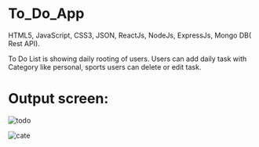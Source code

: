 # To_Do_App

 HTML5, JavaScript, CSS3, JSON, ReactJs, NodeJs, ExpressJs, Mongo DB( Rest API).
 
To Do List is showing daily rooting of users. Users can add daily task with Category like personal, sports users can delete or edit task.

# Output screen:

![todo](https://user-images.githubusercontent.com/108225877/181177746-15435817-5866-4329-b9af-73a21892c299.png)


![cate](https://user-images.githubusercontent.com/108225877/182087522-284d875c-a3ca-43f8-9656-43abfedb59ec.png)
